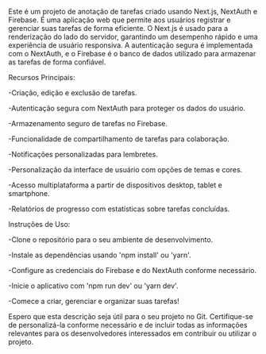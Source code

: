 Este é um projeto de anotação de tarefas criado usando Next.js, NextAuth e Firebase. É uma aplicação web que permite aos usuários registrar e gerenciar suas tarefas de forma eficiente. O Next.js é usado para a renderização do lado do servidor, garantindo um desempenho rápido e uma experiência de usuário responsiva. A autenticação segura é implementada com o NextAuth, e o Firebase é o banco de dados utilizado para armazenar as tarefas de forma confiável.

Recursos Principais:

-Criação, edição e exclusão de tarefas.

-Autenticação segura com NextAuth para proteger os dados do usuário.

-Armazenamento seguro de tarefas no Firebase.

-Funcionalidade de compartilhamento de tarefas para colaboração.

-Notificações personalizadas para lembretes.

-Personalização da interface de usuário com opções de temas e cores.

-Acesso multiplataforma a partir de dispositivos desktop, tablet e smartphone.

-Relatórios de progresso com estatísticas sobre tarefas concluídas.

Instruções de Uso:

-Clone o repositório para o seu ambiente de desenvolvimento.

-Instale as dependências usando 'npm install' ou 'yarn'.

-Configure as credenciais do Firebase e do NextAuth conforme necessário.

-Inicie o aplicativo com 'npm run dev' ou 'yarn dev'.

-Comece a criar, gerenciar e organizar suas tarefas!

Espero que esta descrição seja útil para o seu projeto no Git. Certifique-se de personalizá-la conforme necessário e de incluir todas as informações relevantes para os desenvolvedores interessados em contribuir ou utilizar o projeto.

